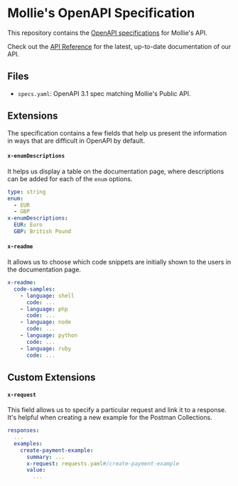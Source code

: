 # Mollie's OpenAPI Specification
This repository contains the [OpenAPI specifications](https://www.openapis.org/) for Mollie's API.

Check out the [API Reference](https://docs.mollie.com/reference/overview) for the latest, up-to-date documentation of our API.

## Files
- `specs.yaml`: OpenAPI 3.1 spec matching Mollie's Public API.

## Extensions
The specification contains a few fields that help us present the information in ways that are difficult in OpenAPI by default.

#### `x-enumDescriptions`
It helps us display a table on the documentation page, where descriptions can be added for each of the `enum` options.

```yaml
type: string
enum:
  - EUR
  - GBP
x-enumDescriptions:
  EUR: Euro
  GBP: British Pound
```

#### `x-readme`
It allows us to choose which code snippets are initially shown to the users in the documentation page.

```yaml
x-readme:
  code-samples:
    - language: shell
      code: ...
    - language: php
      code: ...
    - language: node
      code: ...
    - language: python
      code: ...
    - language: ruby
      code: ...
```

## Custom Extensions
#### `x-request`
This field allows us to specify a particular request and link it to a response. It's helpful when creating a new example for the Postman Collections.

```yaml
responses:
  ...
  examples:
    create-payment-example:
      summary: ...
      x-request: requests.yaml#/create-payment-example
      value:
        ...
```
